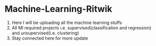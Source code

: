 # Machine-Learning-Ritwik
1) Here I will be uploading all the machine learning stuffs 
2) All Ml required projects i.e. supervised(classification and regression) and unsupervised(i.e. clustering)
3) Stay connected here for more update
